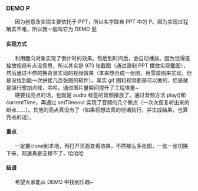 ### DEMO P

&nbsp;&nbsp;&nbsp;&nbsp;&nbsp;&nbsp;因为创意及实现主要依托于 PPT，所以名字取自 PPT 中的 P。因为实现过程确实不难，所以我一般叫它为 DEMO 屁

#### 实现方式

&nbsp;&nbsp;&nbsp;&nbsp;&nbsp;&nbsp;利用面向对象实现了倒计时的效果。然后到时间后，会自动播放。因为觉得直接放视频有点没意思，所以其实是 973 张截图（通过录制 PPT 播放实现截图），然后通过不停的换背景实现的视频效果（本来想合成一张图，用雪碧图来实现，但是没找到能一次拼接几百张图的软件）。其实 gif 图和视频都是可以做的，但是就是强行想加点戏，哈哈。通过图片量瞬间提升了工程体量~<br>
&nbsp;&nbsp;&nbsp;&nbsp;&nbsp;&nbsp;硬要找亮点的话，也就是 audio 标签的音频播放了。通过音频方法 play()和 currentTime，再通过 setTimeout 实现了音频的几个断点（一次次反复听出来的断点……）。其他的亮点真没有了（如果将想法真的付诸执行，并生成结果，也算亮点的话）。

#### 重点

&nbsp;&nbsp;&nbsp;&nbsp;&nbsp;&nbsp;一定要clone到本地，再打开页面查看效果，不然那么多张图，一张一张切换下来，网速真是支撑不了，哈哈哈

#### 结语

&nbsp;&nbsp;&nbsp;&nbsp;&nbsp;&nbsp;希望大家能从 DEMO 中找到乐趣~
